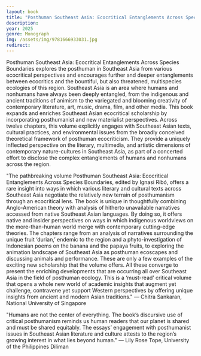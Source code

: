 ```yaml
---
layout: book
title: "Posthuman Southeast Asia: Ecocritical Entanglements Across Species Boundaries"
description: 
year: 2025
genre: Monograph
img: /assets/img/9781666933031.jpg
redirect: 
---
```


<div class="main_box">
  <div class="synopsis">
   <p>Posthuman Southeast Asia: Ecocritical Entanglements Across Species Boundaries explores the posthuman in Southeast Asia from various ecocritical perspectives and encourages further and deeper entanglements between ecocritics and the bountiful, but also threatened, multispecies ecologies of this region. Southeast Asia is an area where humans and nonhumans have always been deeply entangled, from the indigenous and ancient traditions of animism to the variegated and blooming creativity of contemporary literature, art, music, drama, film, and other media. This book expands and enriches Southeast Asian ecocritical scholarship by incorporating posthumanist and new materialist perspectives. Across twelve chapters, this volume explicitly engages with Southeast Asian texts, cultural practices, and environmental issues from the broadly conceived theoretical framework of posthuman ecocriticism. They provide a uniquely inflected perspective on the literary, multimedia, and artistic dimensions of contemporary nature-cultures in Southeast Asia, as part of a concerted effort to disclose the complex entanglements of humans and nonhumans across the region.</p>
   <p></p>
   <p>"The pathbreaking volume Posthuman Southeast Asia: Ecocritical Entanglements Across Species Boundaries, edited by Ignasi Ribó, offers a rare insight into ways in which various literary and cultural texts across Southeast Asia negotiate the relatively new terrain of posthumanism through an ecocritical lens. The book is unique in thoughtfully combining Anglo-American theory with analysis of hitherto unavailable narratives accessed from native Southeast Asian languages. By doing so, it offers native and insider perspectives on ways in which indigenous worldviews on the more-than-human world merge with contemporary cutting-edge theories. The chapters range from an analysis of narratives surrounding the unique fruit ‘durian,’ endemic to the region and a phyto-investigation of Indonesian poems on the banana and the papaya fruits, to exploring the animation landscape of Southeast Asia as posthuman ecoscapes and discussing animals and performance. These are only a few examples of the exciting new scholarship that the volume offers. All these converge to present the enriching developments that are occurring all over Southeast Asia in the field of posthuman ecology. This is a ‘must-read’ critical volume that opens a whole new world of academic insights that augment yet challenge, contravene yet support Western perspectives by offering unique insights from ancient and modern Asian traditions." — Chitra Sankaran, National University of Singapore</p>
   <p>"Humans are not the center of everything. The book’s discursive use of critical posthumanism reminds us human readers that our planet is shared and must be shared equitably. The essays’ engagement with posthumanist issues in Southeast Asian literature and culture attests to the region’s growing interest in what lies beyond human." — Lily Rose Tope, University of the Philippines Diliman</p>

  </div>
  <div class="cover" style="float: right">
    <a href="https://rowman.com/ISBN/9781666933031/Posthuman-Southeast-Asia-Ecocritical-Entanglements-Across-Species-Boundaries" target="_blank" class="hvr-float-shadow"><div><img class="" style="" src="{{ site.baseurl }}/assets/img/9781666933031.jpg" alt="" title="Where to find the book"/></div></a>
  </div>
  
</div>


